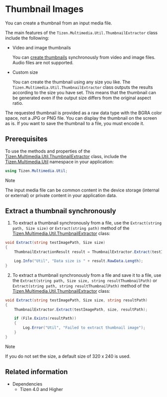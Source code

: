 # Thumbnail Images


You can create a thumbnail from an input media file.

The main features of the `Tizen.Multimedia.Util.ThumbnailExtractor` class include the following:

-   Video and image thumbnails

    You can [create thumbnails](#extract-a-thumbnail-synchronously) synchronously from video and image files. Audio files are not supported.

-   Custom size

    You can create the thumbnail using any size you like. The `Tizen.Multimedia.Util.ThumbnailExtractor` class outputs the results according to the size you have set. This means that the thumbnail can be generated even if the output size differs from the original aspect ratio.

The requested thumbnail is provided as a raw data type with the BGRA color space, not a JPG or PNG file. You can display the thumbnail on the screen as is. If you want to save the thumbnail to a file, you must encode it.

## Prerequisites

To use the methods and properties of the [Tizen.Multimedia.Util.ThumbnailExtractor](/application/dotnet/api/TizenFX/latest/api/Tizen.Multimedia.Util.ThumbnailExtractor.html) class, include the [Tizen.Multimedia.Util](/application/dotnet/api/TizenFX/latest/api/Tizen.Multimedia.Util.html) namespace in your application:

```csharp
using Tizen.Multimedia.Util;
```


> [!NOTE]
> The input media file can be common content in the device storage (internal or external) or private content in your application data.


## Extract a thumbnail synchronously

1.  To extract a thumbnail synchronously from a file, use the `Extract(string path, Size size)` or `Extract(string path)` method of the [Tizen.Multimedia.Util.ThumbnailExtractor](/application/dotnet/api/TizenFX/latest/api/Tizen.Multimedia.Util.ThumbnailExtractor.html) class:

```csharp
void Extract(string testImagePath, Size size)
{
    ThumbnailExtractionResult result = ThumbnailExtractor.Extract(testImagePath, size);

    Log.Info("Util", "Data size is " + result.RawData.Length);
}
```

2.  To extract a thumbnail synchronously from a file and save it to a file, use the `Extract(string path, Size size, string resultThumbnailPath)` or `Extract(string path, string resultThumbnailPath)` method of the [Tizen.Multimedia.Util.ThumbnailExtractor](/application/dotnet/api/TizenFX/latest/api/Tizen.Multimedia.Util.ThumbnailExtractor.html) class:
```csharp
void Extract(string testImagePath, Size size, string resultPath)
{
    ThumbnailExtractor.Extract(testImagePath, size, resultPath);

    if (File.Exists(resultPath))
    {
        Log.Error("Util", "Failed to extract thumbnail image");
    }
}
```

> [!NOTE]
> If you do not set the size, a default size of 320 x 240 is used.


## Related information
* Dependencies
  -   Tizen 4.0 and Higher
